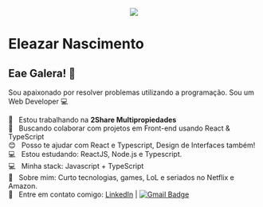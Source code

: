 <p align="center">
  <img width="auto" src="https://miro.medium.com/max/1360/1*VON9gHTrzeHZbHfXsqfzEA.gif">
</p>

# Eleazar Nascimento

## Eae Galera! 👋
Sou apaixonado por resolver problemas utilizando a programação.
Sou um Web Developer :computer:

 :rocket:  &nbsp; Estou trabalhando na **2Share Multipropiedades**
 <br/> :purple_heart: &nbsp; Buscando colaborar com projetos em Front-end usando React & TypeScript
 <br/> :blush: &nbsp; Posso te ajudar com React e Typescript, Design de Interfaces também!
 <br/> :computer: &nbsp; Estou estudando: ReactJS, Node.js e Typescript.
 <br/> :computer: &nbsp; Minha stack: Javascript + TypeScript
 <br/> 💬  &nbsp; Sobre mim: Curto tecnologias, games, LoL e seriados no Netflix e Amazon.
 <br/> :email: &nbsp; Entre em contato comigo: [LinkedIn](https://br.linkedin.com/in/eleazar-da-silva-nascimento-ba033816b)
| 
[![Gmail Badge](https://img.shields.io/badge/-eleazar.nascimento@gmail.com-c14438?style=flat-square&logo=Gmail&logoColor=white&link=mailto:eleazar.nascimento@gmail.com)](mailto:eleazar.nascimento@gmail.com)
